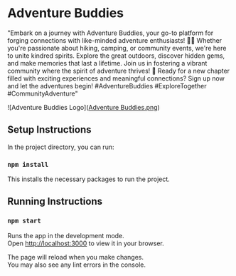 # Adventure Buddies
"Embark on a journey with Adventure Buddies, your go-to platform for forging connections with like-minded adventure enthusiasts! 🌲👫 Whether you're passionate about hiking, camping, or community events, we're here to unite kindred spirits. Explore the great outdoors, discover hidden gems, and make memories that last a lifetime. Join us in fostering a vibrant community where the spirit of adventure thrives! 🚀 Ready for a new chapter filled with exciting experiences and meaningful connections? Sign up now and let the adventures begin! #AdventureBuddies #ExploreTogether #CommunityAdventure"

![Adventure Buddies Logo]([Adventure Buddies.png](https://github.com/ndesai123/qwerhacks24/blob/main/Adventure%20Buddies.png))

## Setup Instructions

In the project directory, you can run:

### `npm install`

This installs the necessary packages to run the project.

## Running Instructions

### `npm start`

Runs the app in the development mode.\
Open [http://localhost:3000](http://localhost:3000) to view it in your browser.

The page will reload when you make changes.\
You may also see any lint errors in the console.


